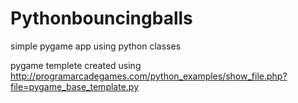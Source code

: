 Pythonbouncingballs
===================

simple pygame app using python classes

pygame templete created using http://programarcadegames.com/python_examples/show_file.php?file=pygame_base_template.py

